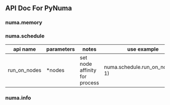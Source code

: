 API Doc For PyNuma
--
### numa.memory

### numa.schedule

| api name      | parameters | notes | use example|
| ----------- | ----------- | ----------- | ----------- |
| run_on_nodes      | *nodes       | set node affinity for process      | numa.schedule.run_on_nodes(0, 1) |



### numa.info
